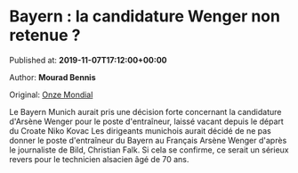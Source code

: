 
# Bayern : la candidature Wenger non retenue ?

Published at: **2019-11-07T17:12:00+00:00**

Author: **Mourad Bennis**

Original: [Onze Mondial](http://www.onzemondial.com/bundesliga/2019-2020/bayern-la-candidature-wenger-non-retenue-201918)

Le Bayern Munich aurait pris une décision forte concernant la candidature d'Arsène Wenger pour le poste d'entraîneur, laissé vacant depuis le départ du Croate Niko Kovac
Les dirigeants munichois aurait décidé de ne pas donner le poste d'entraîneur du Bayern au Français Arsène Wenger d'après le journaliste de Bild, Christian Falk. Si cela se confirme, ce serait un sérieux revers pour le technicien alsacien âgé de 70 ans.

